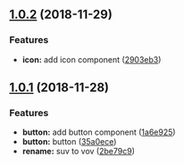 ## [1.0.2](https://github.com/LeeRayno/vov/compare/v1.0.1...v1.0.2) (2018-11-29)


### Features

* **icon:** add icon component ([2903eb3](https://github.com/LeeRayno/vov/commit/2903eb3))



## [1.0.1](https://github.com/LeeRayno/vov/compare/1a6e925...v1.0.1) (2018-11-28)


### Features

* **button:** add button component ([1a6e925](https://github.com/LeeRayno/vov/commit/1a6e925))
* **button:** button ([35a0ece](https://github.com/LeeRayno/vov/commit/35a0ece))
* **rename:** suv to vov ([2be79c9](https://github.com/LeeRayno/vov/commit/2be79c9))



